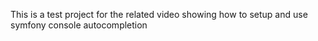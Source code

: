 This is a test project for the related video showing how to setup and use symfony console autocompletion
